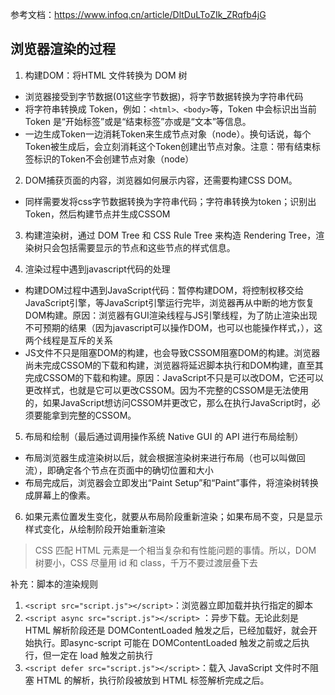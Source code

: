参考文档：https://www.infoq.cn/article/DltDuLToZIk_ZRqfb4jG

## 浏览器渲染的过程
1. 构建DOM：将HTML 文件转换为 DOM 树
  * 浏览器接受到字节数据(01这些字节数据)，将字节数据转换为字符串代码
  * 将字符串转换成 Token，例如：`<html>、<body>`等，Token 中会标识出当前 Token 是“开始标签”或是“结束标签”亦或是“文本”等信息。
  * 一边生成Token一边消耗Token来生成节点对象（node）。换句话说，每个Token被生成后，会立刻消耗这个Token创建出节点对象。注意：带有结束标签标识的Token不会创建节点对象（node）

2. DOM捕获页面的内容，浏览器如何展示内容，还需要构建CSS DOM。
  * 同样需要发将css字节数据转换为字符串代码；字符串转换为token；识别出Token，然后构建节点并生成CSSOM


3. 构建渲染树，通过 DOM Tree 和 CSS Rule Tree 来构造 Rendering Tree，渲染树只会包括需要显示的节点和这些节点的样式信息。

4. 渲染过程中遇到javascript代码的处理
  * 构建DOM过程中遇到JavaScript代码：暂停构建DOM，将控制权移交给JavaScript引擎，等JavaScript引擎运行完毕，浏览器再从中断的地方恢复DOM构建。原因：浏览器有GUI渲染线程与JS引擎线程，为了防止渲染出现不可预期的结果（因为javascript可以操作DOM，也可以也能操作样式，），这两个线程是互斥的关系
  * JS文件不只是阻塞DOM的构建，也会导致CSSOM阻塞DOM的构建。浏览器尚未完成CSSOM的下载和构建，浏览器将延迟脚本执行和DOM构建，直至其完成CSSOM的下载和构建。原因：JavaScript不只是可以改DOM，它还可以更改样式，也就是它可以更改CSSOM。因为不完整的CSSOM是无法使用的，如果JavaScript想访问CSSOM并更改它，那么在执行JavaScript时，必须要能拿到完整的CSSOM。

5. 布局和绘制（最后通过调用操作系统 Native GUI 的 API 进行布局绘制）
  * 布局浏览器生成渲染树以后，就会根据渲染树来进行布局（也可以叫做回流），即确定各个节点在页面中的确切位置和大小
  * 布局完成后，浏览器会立即发出“Paint Setup”和“Paint”事件，将渲染树转换成屏幕上的像素。

6. 如果元素位置发生变化，就要从布局阶段重新渲染；如果布局不变，只是显示样式变化，从绘制阶段开始重新渲染
  
> CSS 匹配 HTML 元素是一个相当复杂和有性能问题的事情。所以，DOM 树要小，CSS 尽量用 id 和 class，千万不要过渡层叠下去


补充：脚本的渲染规则
1. `<script src="script.js"></script>`：浏览器立即加载并执行指定的脚本
2. `<script async src="script.js"></script>` ：异步下载。无论此刻是 HTML 解析阶段还是 DOMContentLoaded 触发之后，已经加载好，就会开始执行。即async-script 可能在 DOMContentLoaded 触发之前或之后执行，但一定在 load 触发之前执行
3. `<script defer src="script.js"></script>`：载入 JavaScript 文件时不阻塞 HTML 的解析，执行阶段被放到 HTML 标签解析完成之后。

